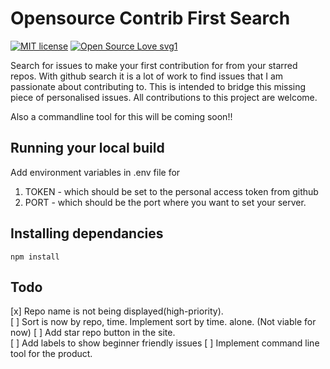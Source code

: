 # Opensource Contrib First Search
[![MIT license](https://img.shields.io/badge/License-MIT-blue.svg)](https://github.com/krishnanunnir/server_monitor_bot/blob/master/LICENSE)
[![Open Source Love svg1](https://badges.frapsoft.com/os/v1/open-source.svg?v=103)](https://github.com/ellerbrock/open-source-badges/)

Search for issues to make your first contribution for from your starred repos. With github search it is a lot of work to find issues that I am passionate about contributing to. This is intended to bridge this missing piece of personalised issues. All contributions to this project are welcome.

Also a commandline tool for this will be coming soon!!

## Running your local build

Add environment variables in .env file for
1. TOKEN - which should be set to the personal access token from github
2. PORT - which should be the port where you want to set your server.

## Installing dependancies

```npm install```

## Todo

[x] Repo name is not being displayed(high-priority).  
[ ] Sort is now by repo, time. Implement sort by time.   alone.  (Not viable for now)
[ ] Add star repo button in the site.  
[ ] Add labels to show beginner friendly issues
[ ] Implement command line tool for the product.

